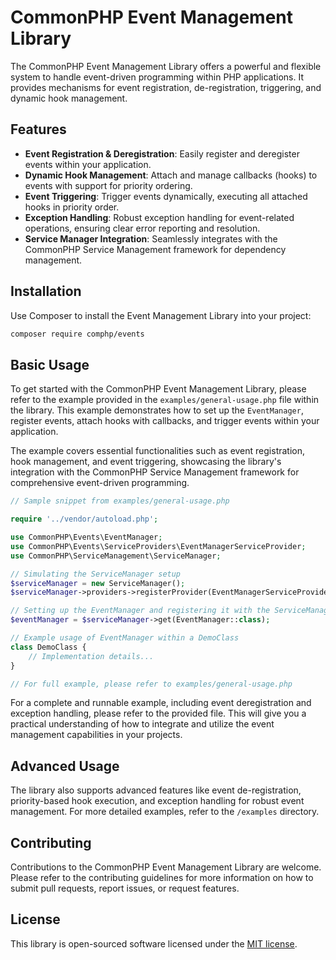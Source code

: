 # CommonPHP Event Management Library

The CommonPHP Event Management Library offers a powerful and flexible system to handle event-driven programming within PHP applications. It provides mechanisms for event registration, de-registration, triggering, and dynamic hook management.

## Features

- **Event Registration & Deregistration**: Easily register and deregister events within your application.
- **Dynamic Hook Management**: Attach and manage callbacks (hooks) to events with support for priority ordering.
- **Event Triggering**: Trigger events dynamically, executing all attached hooks in priority order.
- **Exception Handling**: Robust exception handling for event-related operations, ensuring clear error reporting and resolution.
- **Service Manager Integration**: Seamlessly integrates with the CommonPHP Service Management framework for dependency management.

## Installation

Use Composer to install the Event Management Library into your project:

```bash
composer require comphp/events
```

## Basic Usage

To get started with the CommonPHP Event Management Library, please refer to the example provided in the `examples/general-usage.php` file within the library. This example demonstrates how to set up the `EventManager`, register events, attach hooks with callbacks, and trigger events within your application.

The example covers essential functionalities such as event registration, hook management, and event triggering, showcasing the library's integration with the CommonPHP Service Management framework for comprehensive event-driven programming.

```php
// Sample snippet from examples/general-usage.php

require '../vendor/autoload.php';

use CommonPHP\Events\EventManager;
use CommonPHP\Events\ServiceProviders\EventManagerServiceProvider;
use CommonPHP\ServiceManagement\ServiceManager;

// Simulating the ServiceManager setup
$serviceManager = new ServiceManager();
$serviceManager->providers->registerProvider(EventManagerServiceProvider::class);

// Setting up the EventManager and registering it with the ServiceManager
$eventManager = $serviceManager->get(EventManager::class);

// Example usage of EventManager within a DemoClass
class DemoClass {
    // Implementation details...
}

// For full example, please refer to examples/general-usage.php
```

For a complete and runnable example, including event deregistration and exception handling, please refer to the provided file. This will give you a practical understanding of how to integrate and utilize the event management capabilities in your projects.

## Advanced Usage

The library also supports advanced features like event de-registration, priority-based hook execution, and exception handling for robust event management. For more detailed examples, refer to the `/examples` directory.

## Contributing

Contributions to the CommonPHP Event Management Library are welcome. Please refer to the contributing guidelines for more information on how to submit pull requests, report issues, or request features.

## License

This library is open-sourced software licensed under the [MIT license](http://opensource.org/licenses/MIT).